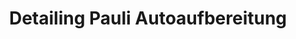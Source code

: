 ---
title: "Detailing Pauli Autoaufbereitung"
url: /bochum/detailing-pauli-autoaufbereitung/
shop: Autowerkstatt
---